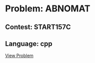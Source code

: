 # Problem: ABNOMAT

## Contest: START157C

## Language: cpp

[View Problem](https://www.codechef.com/START157C/problems/ABNOMAT)